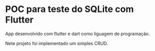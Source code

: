 # POC para teste do SQLite com Flutter

App desenvolvido com flutter e dart como liguagem de programação.

Nete projeto foi implementado um simples CRUD.